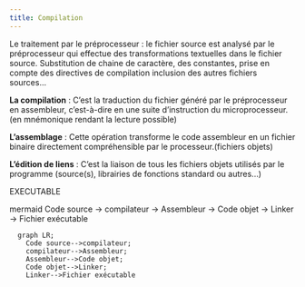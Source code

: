 ```yaml
---
title: Compilation
---
```


Le traitement par le préprocesseur : le fichier source est analysé par le préprocesseur qui effectue des
transformations textuelles dans le fichier source. Substitution de chaine de caractère, des constantes, prise en compte des directives de compilation inclusion des autres fichiers sources...

**La compilation** : C’est la traduction du fichier généré par le préprocesseur en assembleur, c’est-à-dire en une suite d’instruction du microprocesseur. (en mnémonique rendant la lecture possible)

**L’assemblage** : Cette opération transforme le code assembleur en un fichier binaire directement compréhensible par le processeur.(fichiers objets)

**L’édition de liens** : C’est la liaison de tous les fichiers objets utilisés par le programme (source(s), librairies de fonctions standard ou autres...) 

EXECUTABLE

mermaid
Code source -> compilateur -> Assembleur -> Code objet -> Linker -> Fichier exécutable

```mermaid
  graph LR;
    Code source-->compilateur;
    compilateur-->Assembleur;
    Assembleur-->Code objet;
    Code objet-->Linker;
    Linker-->Fichier exécutable
```

<script type="module">
  import mermaid from 'https://cdn.jsdelivr.net/npm/mermaid@11/dist/mermaid.esm.min.mjs';
  mermaid.initialize({ startOnLoad: true });
  await mermaid.run({
  querySelector: '.language-mermaid',
});
</script>
